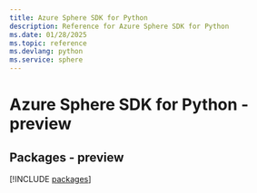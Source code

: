```yaml
---
title: Azure Sphere SDK for Python
description: Reference for Azure Sphere SDK for Python
ms.date: 01/28/2025
ms.topic: reference
ms.devlang: python
ms.service: sphere
---
```

# Azure Sphere SDK for Python - preview
## Packages - preview
[!INCLUDE [packages](sphere-index.md)]